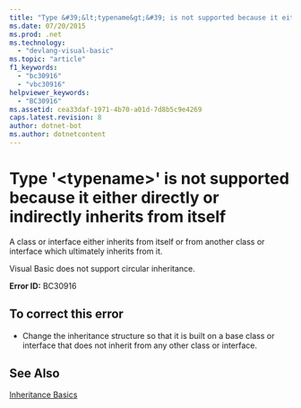 ```yaml
---
title: "Type &#39;&lt;typename&gt;&#39; is not supported because it either directly or indirectly inherits from itself"
ms.date: 07/20/2015
ms.prod: .net
ms.technology: 
  - "devlang-visual-basic"
ms.topic: "article"
f1_keywords: 
  - "bc30916"
  - "vbc30916"
helpviewer_keywords: 
  - "BC30916"
ms.assetid: cea33daf-1971-4b70-a01d-7d8b5c9e4269
caps.latest.revision: 8
author: dotnet-bot
ms.author: dotnetcontent
---
```

# Type &#39;&lt;typename&gt;&#39; is not supported because it either directly or indirectly inherits from itself
A class or interface either inherits from itself or from another class or interface which ultimately inherits from it.  
  
 Visual Basic does not support circular inheritance.  
  
 **Error ID:** BC30916  
  
## To correct this error  
  
-   Change the inheritance structure so that it is built on a base class or interface that does not inherit from any other class or interface.  
  
## See Also  
 [Inheritance Basics](../../visual-basic/programming-guide/language-features/objects-and-classes/inheritance-basics.md)

